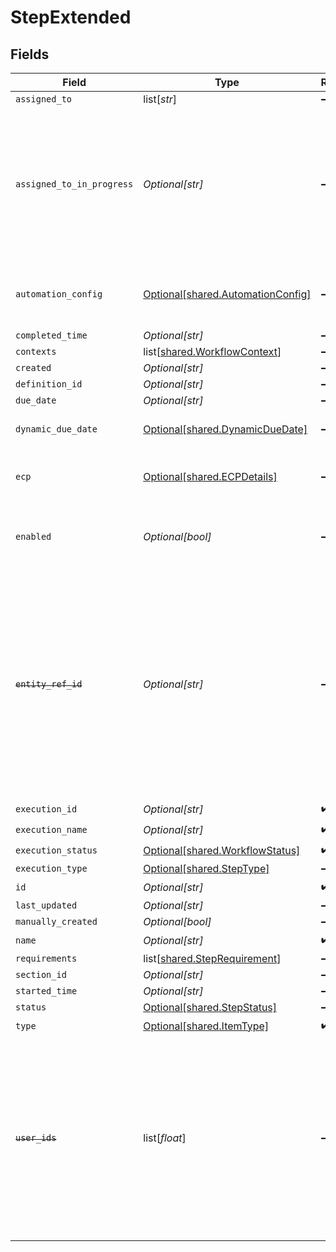 # StepExtended


## Fields

| Field                                                                                                                                                                                           | Type                                                                                                                                                                                            | Required                                                                                                                                                                                        | Description                                                                                                                                                                                     |
| ----------------------------------------------------------------------------------------------------------------------------------------------------------------------------------------------- | ----------------------------------------------------------------------------------------------------------------------------------------------------------------------------------------------- | ----------------------------------------------------------------------------------------------------------------------------------------------------------------------------------------------- | ----------------------------------------------------------------------------------------------------------------------------------------------------------------------------------------------- |
| `assigned_to`                                                                                                                                                                                   | list[*str*]                                                                                                                                                                                     | :heavy_minus_sign:                                                                                                                                                                              | N/A                                                                                                                                                                                             |
| `assigned_to_in_progress`                                                                                                                                                                       | *Optional[str]*                                                                                                                                                                                 | :heavy_minus_sign:                                                                                                                                                                              | The user which moved the step/task to the IN_PROGRESS state. The user should also be present in the assignedTo property of the step/task                                                        |
| `automation_config`                                                                                                                                                                             | [Optional[shared.AutomationConfig]](undefined/models/shared/automationconfig.md)                                                                                                                | :heavy_minus_sign:                                                                                                                                                                              | Configuration for automation execution to run                                                                                                                                                   |
| `completed_time`                                                                                                                                                                                | *Optional[str]*                                                                                                                                                                                 | :heavy_minus_sign:                                                                                                                                                                              | N/A                                                                                                                                                                                             |
| `contexts`                                                                                                                                                                                      | list[[shared.WorkflowContext](undefined/models/shared/workflowcontext.md)]                                                                                                                      | :heavy_minus_sign:                                                                                                                                                                              | N/A                                                                                                                                                                                             |
| `created`                                                                                                                                                                                       | *Optional[str]*                                                                                                                                                                                 | :heavy_minus_sign:                                                                                                                                                                              | N/A                                                                                                                                                                                             |
| `definition_id`                                                                                                                                                                                 | *Optional[str]*                                                                                                                                                                                 | :heavy_minus_sign:                                                                                                                                                                              | N/A                                                                                                                                                                                             |
| `due_date`                                                                                                                                                                                      | *Optional[str]*                                                                                                                                                                                 | :heavy_minus_sign:                                                                                                                                                                              | N/A                                                                                                                                                                                             |
| `dynamic_due_date`                                                                                                                                                                              | [Optional[shared.DynamicDueDate]](undefined/models/shared/dynamicduedate.md)                                                                                                                    | :heavy_minus_sign:                                                                                                                                                                              | set a Duedate for a step then a specific                                                                                                                                                        |
| `ecp`                                                                                                                                                                                           | [Optional[shared.ECPDetails]](undefined/models/shared/ecpdetails.md)                                                                                                                            | :heavy_minus_sign:                                                                                                                                                                              | Details regarding ECP for the workflow step                                                                                                                                                     |
| `enabled`                                                                                                                                                                                       | *Optional[bool]*                                                                                                                                                                                | :heavy_minus_sign:                                                                                                                                                                              | enabled flag results from calculating the requirements                                                                                                                                          |
| ~~`entity_ref_id`~~                                                                                                                                                                             | *Optional[str]*                                                                                                                                                                                 | :heavy_minus_sign:                                                                                                                                                                              | : warning: ** DEPRECATED **: This will be removed in a future release, please migrate away from it as soon as possible.<br/><br/>This field is deprecated. It will be soon removed. Please use only id. |
| `execution_id`                                                                                                                                                                                  | *Optional[str]*                                                                                                                                                                                 | :heavy_check_mark:                                                                                                                                                                              | N/A                                                                                                                                                                                             |
| `execution_name`                                                                                                                                                                                | *Optional[str]*                                                                                                                                                                                 | :heavy_check_mark:                                                                                                                                                                              | N/A                                                                                                                                                                                             |
| `execution_status`                                                                                                                                                                              | [Optional[shared.WorkflowStatus]](undefined/models/shared/workflowstatus.md)                                                                                                                    | :heavy_check_mark:                                                                                                                                                                              | N/A                                                                                                                                                                                             |
| `execution_type`                                                                                                                                                                                | [Optional[shared.StepType]](undefined/models/shared/steptype.md)                                                                                                                                | :heavy_minus_sign:                                                                                                                                                                              | N/A                                                                                                                                                                                             |
| `id`                                                                                                                                                                                            | *Optional[str]*                                                                                                                                                                                 | :heavy_check_mark:                                                                                                                                                                              | N/A                                                                                                                                                                                             |
| `last_updated`                                                                                                                                                                                  | *Optional[str]*                                                                                                                                                                                 | :heavy_minus_sign:                                                                                                                                                                              | N/A                                                                                                                                                                                             |
| `manually_created`                                                                                                                                                                              | *Optional[bool]*                                                                                                                                                                                | :heavy_minus_sign:                                                                                                                                                                              | N/A                                                                                                                                                                                             |
| `name`                                                                                                                                                                                          | *Optional[str]*                                                                                                                                                                                 | :heavy_check_mark:                                                                                                                                                                              | N/A                                                                                                                                                                                             |
| `requirements`                                                                                                                                                                                  | list[[shared.StepRequirement](undefined/models/shared/steprequirement.md)]                                                                                                                      | :heavy_minus_sign:                                                                                                                                                                              | N/A                                                                                                                                                                                             |
| `section_id`                                                                                                                                                                                    | *Optional[str]*                                                                                                                                                                                 | :heavy_minus_sign:                                                                                                                                                                              | N/A                                                                                                                                                                                             |
| `started_time`                                                                                                                                                                                  | *Optional[str]*                                                                                                                                                                                 | :heavy_minus_sign:                                                                                                                                                                              | N/A                                                                                                                                                                                             |
| `status`                                                                                                                                                                                        | [Optional[shared.StepStatus]](undefined/models/shared/stepstatus.md)                                                                                                                            | :heavy_minus_sign:                                                                                                                                                                              | N/A                                                                                                                                                                                             |
| `type`                                                                                                                                                                                          | [Optional[shared.ItemType]](undefined/models/shared/itemtype.md)                                                                                                                                | :heavy_check_mark:                                                                                                                                                                              | N/A                                                                                                                                                                                             |
| ~~`user_ids`~~                                                                                                                                                                                  | list[*float*]                                                                                                                                                                                   | :heavy_minus_sign:                                                                                                                                                                              | : warning: ** DEPRECATED **: This will be removed in a future release, please migrate away from it as soon as possible.<br/><br/>This field is deprecated. Please use assignedTo                |
